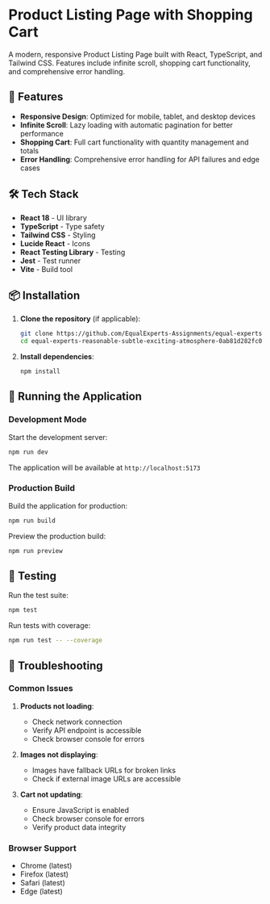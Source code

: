 # Product Listing Page with Shopping Cart

A modern, responsive Product Listing Page built with React, TypeScript, and Tailwind CSS. Features include infinite scroll, shopping cart functionality, and comprehensive error handling.

## 🚀 Features

- **Responsive Design**: Optimized for mobile, tablet, and desktop devices
- **Infinite Scroll**: Lazy loading with automatic pagination for better performance
- **Shopping Cart**: Full cart functionality with quantity management and totals
- **Error Handling**: Comprehensive error handling for API failures and edge cases

## 🛠️ Tech Stack

- **React 18** - UI library
- **TypeScript** - Type safety
- **Tailwind CSS** - Styling
- **Lucide React** - Icons
- **React Testing Library** - Testing
- **Jest** - Test runner
- **Vite** - Build tool

## 📦 Installation

1. **Clone the repository** (if applicable):
   ```bash
   git clone https://github.com/EqualExperts-Assignments/equal-experts-reasonable-subtle-exciting-atmosphere-0ab81d282fc0.git
   cd equal-experts-reasonable-subtle-exciting-atmosphere-0ab81d282fc0
   ```

2. **Install dependencies**:
   ```bash
   npm install
   ```

## 🚀 Running the Application

### Development Mode

Start the development server:

```bash
npm run dev
```

The application will be available at `http://localhost:5173`

### Production Build

Build the application for production:

```bash
npm run build
```

Preview the production build:

```bash
npm run preview
```

## 🧪 Testing

Run the test suite:

```bash
npm test
```

Run tests with coverage:

```bash
npm run test -- --coverage
```

## 🐛 Troubleshooting

### Common Issues

1. **Products not loading**:
   - Check network connection
   - Verify API endpoint is accessible
   - Check browser console for errors

2. **Images not displaying**:
   - Images have fallback URLs for broken links
   - Check if external image URLs are accessible

3. **Cart not updating**:
   - Ensure JavaScript is enabled
   - Check browser console for errors
   - Verify product data integrity

### Browser Support

- Chrome (latest)
- Firefox (latest)
- Safari (latest)
- Edge (latest)
